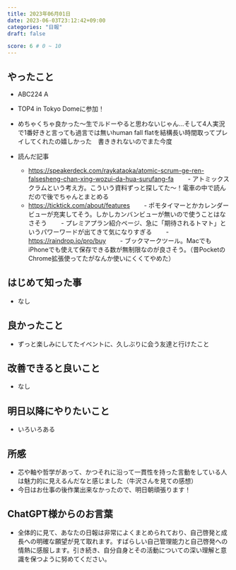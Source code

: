 ```yaml
---
title: 2023年06月01日
date: 2023-06-03T23:12:42+09:00
categories: "日報"
draft: false

score: 6 # 0 ~ 10
---
```


## やったこと

- ABC224 A
- TOP4 in Tokyo Domeに参加！
- めちゃくちゃ良かった〜生でルドーやると思わないじゃん…そして4人実況で1番好きと言っても過言では無いhuman fall flatを結構長い時間取ってプレイしてくれたの嬉しかった　書ききれないのでまた今度

- 読んだ記事

	- https://speakerdeck.com/raykataoka/atomic-scrum-ge-ren-falsesheng-chan-xing-wozui-da-hua-surufang-fa
	　　- アトミックスクラムという考え方。こういう資料ずっと探してた〜！電車の中で読んだので後でちゃんとまとめる
	- https://ticktick.com/about/features
	　　- ポモタイマーとかカレンダービューが充実してそう。しかしカンバンビューが無いので使うことはなさそう
	　　- プレミアプラン紹介ページ、急に「期待されるトマト」というパワーワードが出てきて気になりすぎる
	　　- https://raindrop.io/pro/buy
	　　- ブックマークツール。MacでもiPhoneでも使えて保存できる数が無制限なのが良さそう。（昔PocketのChrome拡張使ってたがなんか使いにくくてやめた）

  

## はじめて知った事

- なし

  

## 良かったこと

- ずっと楽しみにしてたイベントに、久しぶりに会う友達と行けたこと

  

## 改善できると良いこと

- なし

  

## 明日以降にやりたいこと

- いろいろある

  

## 所感
- 芯や軸や哲学があって、かつそれに沿って一貫性を持った言動をしている人は魅力的に見えるんだなと感じました（牛沢さんを見ての感想）
- 今日はお仕事の後作業出来なかったので、明日朝頑張ります！


## ChatGPT様からのお言葉
- 全体的に見て、あなたの日報は非常によくまとめられており、自己啓発と成長への明確な願望が見て取れます。すばらしい自己管理能力と自己啓発への情熱に感服します。引き続き、自分自身とその活動についての深い理解と意識を保つように努めてください。